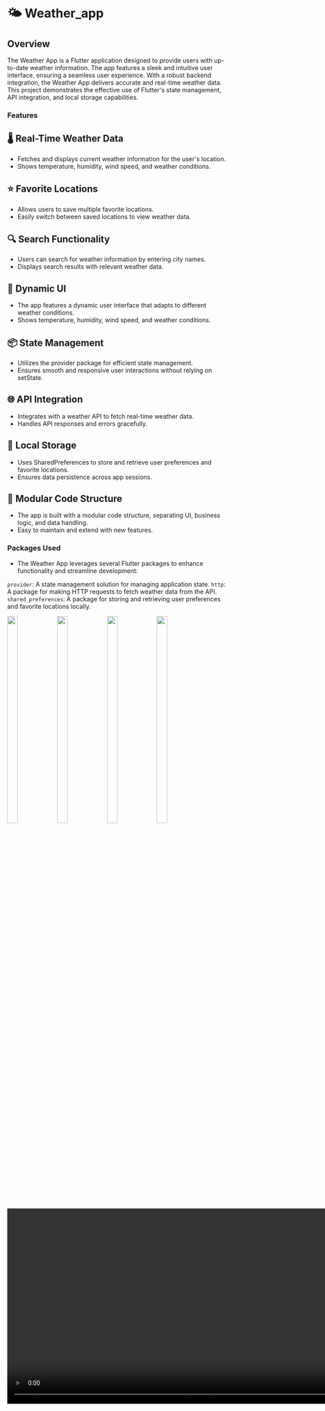 # 🌤️ Weather_app
## Overview
The Weather App is a Flutter application designed to provide users with up-to-date weather information. The app features a sleek and intuitive user interface, ensuring a seamless user experience. With a robust backend integration, the Weather App delivers accurate and real-time weather data. This project demonstrates the effective use of Flutter's state management, API integration, and local storage capabilities.

### Features
## 🌡️ Real-Time Weather Data
- Fetches and displays current weather information for the user's location.
- Shows temperature, humidity, wind speed, and weather conditions.

## ⭐ Favorite Locations
- Allows users to save multiple favorite locations.
- Easily switch between saved locations to view weather data.

## 🔍 Search Functionality
- Users can search for weather information by entering city names.
- Displays search results with relevant weather data.

## 🎨 Dynamic UI
- The app features a dynamic user interface that adapts to different weather conditions.
- Shows temperature, humidity, wind speed, and weather conditions.

##  📦 State Management
- Utilizes the provider package for efficient state management.
- Ensures smooth and responsive user interactions without relying on setState.

## 🌐 API Integration
- Integrates with a weather API to fetch real-time weather data.
- Handles API responses and errors gracefully.

##  💾 Local Storage
- Uses SharedPreferences to store and retrieve user preferences and favorite locations.
- Ensures data persistence across app sessions.

## 📂 Modular Code Structure
- The app is built with a modular code structure, separating UI, business logic, and data handling.
- Easy to maintain and extend with new features.

### Packages Used
- The Weather App leverages several Flutter packages to enhance functionality and streamline development:

`provider`: A state management solution for managing application state.
`http`: A package for making HTTP requests to fetch weather data from the API.
`shared_preferences`: A package for storing and retrieving user preferences and favorite locations locally.
<div> 
  <img src = "https://github.com/user-attachments/assets/5af51f6d-3a02-4ad8-b3b5-305aa4268530"  height=35% width=22%  />
   <img src = "https://github.com/user-attachments/assets/1dbf40b0-73cb-47bc-acd1-a68410ef86b4"  height=35% width=22%  />
   <img src = "https://github.com/user-attachments/assets/112c2628-ea97-4f17-8a88-19c02884150a"  height=35% width=22%  />
  <img src = "https://github.com/user-attachments/assets/02c4c7db-772d-4969-adbe-c6a02bccb43e"  height=35% width=22%  />
  <video height="450" src="https://github.com/user-attachments/assets/b3ed5e23-d173-49c8-91eb-7df02c4b59dd" />
</div>





